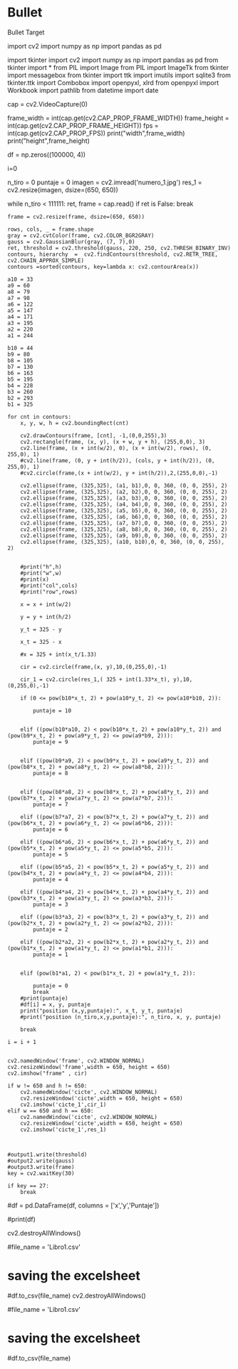# Bullet
Bullet Target

import cv2
import numpy as np
import pandas as pd


import tkinter
import cv2
import numpy as np
import pandas as pd
from tkinter import *
from PIL import Image
from PIL import ImageTk
from tkinter import messagebox
from tkinter import ttk 
import imutils
import sqlite3
from tkinter.ttk import Combobox
import openpyxl, xlrd
from openpyxl import Workbook
import pathlib
from datetime import date

cap = cv2.VideoCapture(0)

frame_width = int(cap.get(cv2.CAP_PROP_FRAME_WIDTH))
frame_height = int(cap.get(cv2.CAP_PROP_FRAME_HEIGHT))
fps = int(cap.get(cv2.CAP_PROP_FPS))
print("width",frame_width)
print("height",frame_height)

df = np.zeros((100000, 4))

i=0

n_tiro = 0
puntaje = 0
imagen = cv2.imread('numero_1.jpg') 
res_1 = cv2.resize(imagen, dsize=(650, 650))

while n_tiro < 111111:
    ret, frame = cap.read()
    if ret is False:
        break
    
    frame = cv2.resize(frame, dsize=(650, 650))

    rows, cols, _ = frame.shape
    gray = cv2.cvtColor(frame, cv2.COLOR_BGR2GRAY)
    gauss = cv2.GaussianBlur(gray, (7, 7),0)
    ret, threshold = cv2.threshold(gauss, 220, 250, cv2.THRESH_BINARY_INV)
    contours, hierarchy  =  cv2.findContours(threshold, cv2.RETR_TREE, cv2.CHAIN_APPROX_SIMPLE)
    contours =sorted(contours, key=lambda x: cv2.contourArea(x))
    
    a10 = 33 
    a9 = 60
    a8 = 79
    a7 = 98
    a6 = 122
    a5 = 147
    a4 = 171
    a3 = 195
    a2 = 220
    a1 = 244
    
    b10 = 44
    b9 = 80
    b8 = 105
    b7 = 130
    b6 = 163
    b5 = 195
    b4 = 228
    b3 = 260
    b2 = 293
    b1 = 325
    
    for cnt in contours:
        x, y, w, h = cv2.boundingRect(cnt)
        
        cv2.drawContours(frame, [cnt], -1,(0,0,255),3)
        cv2.rectangle(frame, (x, y), (x + w, y + h), (255,0,0), 3)
        cv2.line(frame, (x + int(w/2), 0), (x + int(w/2), rows), (0, 255,0), 1)
        #cv2.line(frame, (0, y + int(h/2)), (cols, y + int(h/2)), (0, 255,0), 1)
        #cv2.circle(frame,(x + int(w/2), y + int(h/2)),2,(255,0,0),-1)
        
        cv2.ellipse(frame, (325,325), (a1, b1),0, 0, 360, (0, 0, 255), 2)
        cv2.ellipse(frame, (325,325), (a2, b2),0, 0, 360, (0, 0, 255), 2)
        cv2.ellipse(frame, (325,325), (a3, b3),0, 0, 360, (0, 0, 255), 2)
        cv2.ellipse(frame, (325,325), (a4, b4),0, 0, 360, (0, 0, 255), 2)
        cv2.ellipse(frame, (325,325), (a5, b5),0, 0, 360, (0, 0, 255), 2)
        cv2.ellipse(frame, (325,325), (a6, b6),0, 0, 360, (0, 0, 255), 2)
        cv2.ellipse(frame, (325,325), (a7, b7),0, 0, 360, (0, 0, 255), 2)
        cv2.ellipse(frame, (325,325), (a8, b8),0, 0, 360, (0, 0, 255), 2)
        cv2.ellipse(frame, (325,325), (a9, b9),0, 0, 360, (0, 0, 255), 2)
        cv2.ellipse(frame, (325,325), (a10, b10),0, 0, 360, (0, 0, 255), 2)
        
        
        #print("h",h)
        #print("w",w)
        #print(x)
        #print("col",cols)
        #print("row",rows)
        
        x = x + int(w/2)
        
        y = y + int(h/2)
        
        y_t = 325 - y
        
        x_t = 325 - x
        
        #x = 325 + int(x_t/1.33) 
        
        cir = cv2.circle(frame,(x, y),10,(0,255,0),-1)
        
        cir_1 = cv2.circle(res_1,( 325 + int(1.33*x_t), y),10,(0,255,0),-1)
                
        if (0 <= pow(b10*x_t, 2) + pow(a10*y_t, 2) <= pow(a10*b10, 2)):
            
            puntaje = 10
                
                
        elif ((pow(b10*a10, 2) < pow(b10*x_t, 2) + pow(a10*y_t, 2)) and (pow(b9*x_t, 2) + pow(a9*y_t, 2) <= pow(a9*b9, 2))):
            puntaje = 9
                
                    
        elif ((pow(b9*a9, 2) < pow(b9*x_t, 2) + pow(a9*y_t, 2)) and (pow(b8*x_t, 2) + pow(a8*y_t, 2) <= pow(a8*b8, 2))):
            puntaje = 8
                
            
        elif ((pow(b8*a8, 2) < pow(b8*x_t, 2) + pow(a8*y_t, 2)) and (pow(b7*x_t, 2) + pow(a7*y_t, 2) <= pow(a7*b7, 2))):
            puntaje = 7
                
        elif ((pow(b7*a7, 2) < pow(b7*x_t, 2) + pow(a7*y_t, 2)) and (pow(b6*x_t, 2) + pow(a6*y_t, 2) <= pow(a6*b6, 2))):
            puntaje = 6
                
        elif ((pow(b6*a6, 2) < pow(b6*x_t, 2) + pow(a6*y_t, 2)) and (pow(b5*x_t, 2) + pow(a5*y_t, 2) <= pow(a5*b5, 2))):
            puntaje = 5
    
        elif ((pow(b5*a5, 2) < pow(b5*x_t, 2) + pow(a5*y_t, 2)) and (pow(b4*x_t, 2) + pow(a4*y_t, 2) <= pow(a4*b4, 2))):
            puntaje = 4
    
        elif ((pow(b4*a4, 2) < pow(b4*x_t, 2) + pow(a4*y_t, 2)) and (pow(b3*x_t, 2) + pow(a3*y_t, 2) <= pow(a3*b3, 2))):
            puntaje = 3
            
        elif ((pow(b3*a3, 2) < pow(b3*x_t, 2) + pow(a3*y_t, 2)) and (pow(b2*x_t, 2) + pow(a2*y_t, 2) <= pow(a2*b2, 2))):
            puntaje = 2
            
        elif ((pow(b2*a2, 2) < pow(b2*x_t, 2) + pow(a2*y_t, 2)) and (pow(b1*x_t, 2) + pow(a1*y_t, 2) <= pow(a1*b1, 2))):
            puntaje = 1
                
                    
        elif (pow(b1*a1, 2) < pow(b1*x_t, 2) + pow(a1*y_t, 2)):
                     
            puntaje = 0
            break
        #print(puntaje)
        #df[i] = x, y, puntaje
        print("position (x,y,puntaje):", x_t, y_t, puntaje)
        #print("position (n_tiro,x,y,puntaje):", n_tiro, x, y, puntaje)
        
        break
        
    i = i + 1

    
    cv2.namedWindow('frame', cv2.WINDOW_NORMAL)
    cv2.resizeWindow('frame',width = 650, height = 650)
    cv2.imshow("frame" , cir)
    
    if w != 650 and h != 650:
        cv2.namedWindow('cicte', cv2.WINDOW_NORMAL)
        cv2.resizeWindow('cicte',width = 650, height = 650)
        cv2.imshow('cicte_1',cir_1)
    elif w == 650 and h == 650:
        cv2.namedWindow('cicte', cv2.WINDOW_NORMAL)
        cv2.resizeWindow('cicte',width = 650, height = 650)
        cv2.imshow('cicte_1',res_1)
    
    
    
    #output1.write(threshold)
    #output2.write(gauss)
    #output3.write(frame)
    key = cv2.waitKey(30)

    if key == 27:
        break

#df = pd.DataFrame(df, columns = ['x','y','Puntaje'])

#print(df)
    
cv2.destroyAllWindows()

#file_name = 'Libro1.csv'
  
# saving the excelsheet
#df.to_csv(file_name)
cv2.destroyAllWindows()

#file_name = 'Libro1.csv'
  
# saving the excelsheet
#df.to_csv(file_name)
